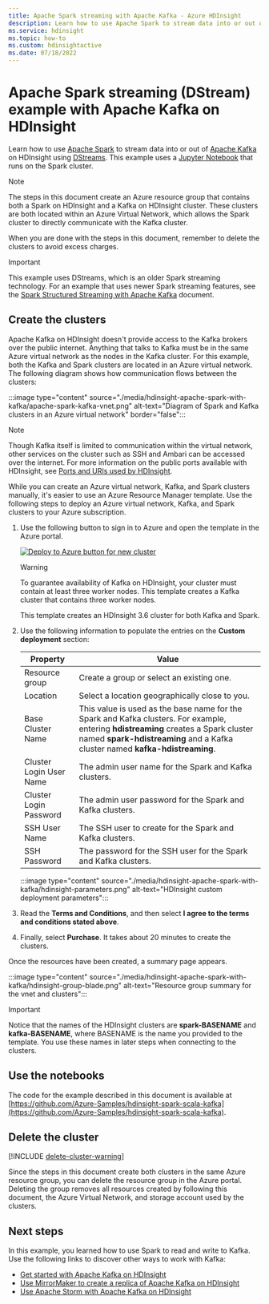 ```yaml
---
title: Apache Spark streaming with Apache Kafka - Azure HDInsight
description: Learn how to use Apache Spark to stream data into or out of Apache Kafka using DStreams. In this example, you stream data using a Jupyter Notebook from Spark on HDInsight.
ms.service: hdinsight
ms.topic: how-to
ms.custom: hdinsightactive
ms.date: 07/18/2022
---
```


# Apache Spark streaming (DStream) example with Apache Kafka on HDInsight

Learn how to use [Apache Spark](https://spark.apache.org/) to stream data into or out of [Apache Kafka](https://kafka.apache.org/) on HDInsight using [DStreams](https://spark.apache.org/docs/latest/api/java/org/apache/spark/streaming/dstream/DStream.html). This example uses a [Jupyter Notebook](https://jupyter.org/) that runs on the Spark cluster.

> [!NOTE]  
> The steps in this document create an Azure resource group that contains both a Spark on HDInsight and a Kafka on HDInsight cluster. These clusters are both located within an Azure Virtual Network, which allows the Spark cluster to directly communicate with the Kafka cluster.
>
> When you are done with the steps in this document, remember to delete the clusters to avoid excess charges.

> [!IMPORTANT]  
> This example uses DStreams, which is an older Spark streaming technology. For an example that uses newer Spark streaming features, see the [Spark Structured Streaming with Apache Kafka](hdinsight-apache-kafka-spark-structured-streaming.md) document.

## Create the clusters

Apache Kafka on HDInsight doesn't provide access to the Kafka brokers over the public internet. Anything that talks to Kafka must be in the same Azure virtual network as the nodes in the Kafka cluster. For this example, both the Kafka and Spark clusters are located in an Azure virtual network. The following diagram shows how communication flows between the clusters:

:::image type="content" source="./media/hdinsight-apache-spark-with-kafka/apache-spark-kafka-vnet.png" alt-text="Diagram of Spark and Kafka clusters in an Azure virtual network" border="false":::

> [!NOTE]  
> Though Kafka itself is limited to communication within the virtual network, other services on the cluster such as SSH and Ambari can be accessed over the internet. For more information on the public ports available with HDInsight, see [Ports and URIs used by HDInsight](hdinsight-hadoop-port-settings-for-services.md).

While you can create an Azure virtual network, Kafka, and Spark clusters manually, it's easier to use an Azure Resource Manager template. Use the following steps to deploy an Azure virtual network, Kafka, and Spark clusters to your Azure subscription.

1. Use the following button to sign in to Azure and open the template in the Azure portal.

   <a href="https://portal.azure.com/#create/Microsoft.Template/uri/https%3A%2F%2Fhditutorialdata.blob.core.windows.net%2Farmtemplates%2Fcreate-linux-based-kafka-spark-cluster-in-vnet-v4.1.json" target="_blank"><img src="./media/hdinsight-apache-spark-with-kafka/hdi-deploy-to-azure1.png" alt="Deploy to Azure button for new cluster"></a>

   > [!WARNING]
   > To guarantee availability of Kafka on HDInsight, your cluster must contain at least three worker nodes. This template creates a Kafka cluster that contains three worker nodes.

   This template creates an HDInsight 3.6 cluster for both Kafka and Spark.

1. Use the following information to populate the entries on the **Custom deployment** section:

   |Property |Value |
   |---|---|
   |Resource group|Create a group or select an existing one.|
   |Location|Select a location geographically close to you.|
   |Base Cluster Name|This value is used as the base name for the Spark and Kafka clusters. For example, entering **hdistreaming** creates a Spark cluster named __spark-hdistreaming__ and a Kafka cluster named **kafka-hdistreaming**.|
   |Cluster Login User Name|The admin user name for the Spark and Kafka clusters.|
   |Cluster Login Password|The admin user password for the Spark and Kafka clusters.|
   |SSH User Name|The SSH user to create for the Spark and Kafka clusters.|
   |SSH Password|The password for the SSH user for the Spark and Kafka clusters.|

   :::image type="content" source="./media/hdinsight-apache-spark-with-kafka/hdinsight-parameters.png" alt-text="HDInsight custom deployment parameters":::

1. Read the **Terms and Conditions**, and then select **I agree to the terms and conditions stated above**.

1. Finally, select **Purchase**. It takes about 20 minutes to create the clusters.

Once the resources have been created, a summary page appears.

:::image type="content" source="./media/hdinsight-apache-spark-with-kafka/hdinsight-group-blade.png" alt-text="Resource group summary for the vnet and clusters":::

> [!IMPORTANT]  
> Notice that the names of the HDInsight clusters are **spark-BASENAME** and **kafka-BASENAME**, where BASENAME is the name you provided to the template. You use these names in later steps when connecting to the clusters.

## Use the notebooks

The code for the example described in this document is available at [https://github.com/Azure-Samples/hdinsight-spark-scala-kafka](https://github.com/Azure-Samples/hdinsight-spark-scala-kafka).

## Delete the cluster

[!INCLUDE [delete-cluster-warning](includes/hdinsight-delete-cluster-warning.md)]

Since the steps in this document create both clusters in the same Azure resource group, you can delete the resource group in the Azure portal. Deleting the group removes all resources created by following this document, the Azure Virtual Network, and storage account used by the clusters.

## Next steps

In this example, you learned how to use Spark to read and write to Kafka. Use the following links to discover other ways to work with Kafka:

* [Get started with Apache Kafka on HDInsight](kafka/apache-kafka-get-started.md)
* [Use MirrorMaker to create a replica of Apache Kafka on HDInsight](kafka/apache-kafka-mirroring.md)
* [Use Apache Storm with Apache Kafka on HDInsight](hdinsight-apache-storm-with-kafka.md)
